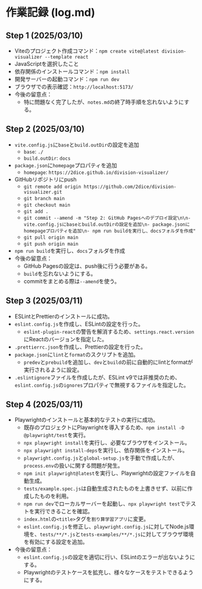 # 作業記録 (log.md)

## Step 1 (2025/03/10)

- Viteのプロジェクト作成コマンド：`npm create vite@latest division-visualizer --template react`
- JavaScriptを選択したこと
- 依存関係のインストールコマンド：`npm install`
- 開発サーバーの起動コマンド：`npm run dev`
- ブラウザでの表示確認：`http://localhost:5173/`
- 今後の留意点：
  - 特に問題なく完了したが、`notes.md`の終了時手順を忘れないようにする。

## Step 2 (2025/03/10)

- `vite.config.js`に`base`と`build.outDir`の設定を追加
  - `base`: `./`
  - `build.outDir`: `docs`
- `package.json`に`homepage`プロパティを追加
  - `homepage`: `https://2dice.github.io/division-visualizer/`
- GitHubリポジトリにpush
  - `git remote add origin https://github.com/2dice/division-visualizer.git`
  - `git branch main`
  - `git checkout main`
  - `git add .`
  - `git commit --amend -m "Step 2: GitHub Pagesへのデプロイ設定\n\n- vite.config.jsにbaseとbuild.outDirの設定を追加\n- package.jsonにhomepageプロパティを追加\n- npm run buildを実行し、docsフォルダを作成"`
  - `git pull origin main`
  - `git push origin main`
- `npm run build`を実行し、`docs`フォルダを作成
- 今後の留意点：
  - GitHub Pagesの設定は、push後に行う必要がある。
  - `build`を忘れないようにする。
  - commitをまとめる際は`--amend`を使う。

## Step 3 (2025/03/11)

- ESLintとPrettierのインストールに成功。
- `eslint.config.js`を作成し、ESLintの設定を行った。
  - `eslint-plugin-react`の警告を解消するため、`settings.react.version`にReactのバージョンを指定した。
- `.prettierrc.json`を作成し、Prettierの設定を行った。
- `package.json`に`lint`と`format`のスクリプトを追加。
  - `predev`と`prebuild`を追加し、`dev`と`build`の前に自動的にlintとformatが実行されるように設定。
- `.eslintignore`ファイルを作成したが、ESLint v9では非推奨のため、`eslint.config.js`の`ignores`プロパティで無視するファイルを指定した。

## Step 4 (2025/03/11)

- Playwrightのインストールと基本的なテストの実行に成功。
  - 既存のプロジェクトにPlaywrightを導入するため、`npm install -D @playwright/test`を実行。
  - `npx playwright install`を実行し、必要なブラウザをインストール。
  - `npx playwright install-deps`を実行し、依存関係をインストール。
  - `playwright.config.js`と`global-setup.js`を手動で作成したが、`process.env`の扱いに関する問題が発生。
  - `npm init playwright@latest`を実行し、Playwrightの設定ファイルを自動生成。
  - `tests/example.spec.js`は自動生成されたものを上書きせず、以前に作成したものを利用。
  - `npm run dev`でローカルサーバーを起動し、`npx playwright test`でテストを実行できることを確認。
  - `index.html`の`<title>`タグを`割り算学習アプリ`に変更。
  - `eslint.config.js`を修正し、`playwright.config.js`に対してNode.js環境を、`tests/**/*.js`と`tests-examples/**/*.js`に対してブラウザ環境を有効にする設定を追加。
- 今後の留意点：
  - `eslint.config.js`の設定を適切に行い、ESLintのエラーが出ないようにする。
  - Playwrightのテストケースを拡充し、様々なケースをテストできるようにする。
